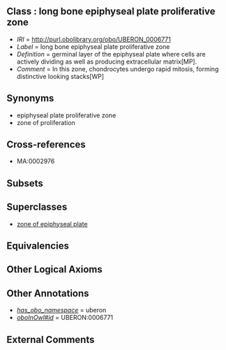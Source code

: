 
## Class : long bone epiphyseal plate proliferative zone

 * *IRI* = http://purl.obolibrary.org/obo/UBERON_0006771
 * *Label* = long bone epiphyseal plate proliferative zone
 * *Definition* = germinal layer of the epiphyseal plate where cells are actively dividing as well as producing extracellular matrix[MP].
 * *Comment* = In this zone, chondrocytes undergo rapid mitosis, forming distinctive looking stacks[WP]

## Synonyms

 * epiphyseal plate proliferative zone
 * zone of proliferation

## Cross-references

 * MA:0002976

## Subsets


## Superclasses

 * [zone of epiphyseal plate](../../UBERON/75/UBERON_0006775.md)

## Equivalencies


## Other Logical Axioms


## Other Annotations

 * *[has_obo_namespace](../../ce/oboInOwl#hasOBONamespace.md)* = uberon
 * *[oboInOwl#id](../../id/oboInOwl#id.md)* = UBERON:0006771

## External Comments

